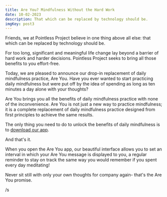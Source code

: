 ```yaml
---
title: Are You? Mindfulness Without the Hard Work
date: 10-02-2023
description: That which can be replaced by technology should be.
imgKey: post3
---
```


Friends, we at Pointless Project believe in one thing above all else: that which can be replaced by technology should be.

For too long, significant and meaningful life change lay beyond a barrier of hard work and harder decisions. Pointless Project seeks to bring all those benefits to you effort-free.

Today, we are pleased to announce our drop-in replacement of daily mindfulness practice, Are You. Have you ever wanted to start practicing daily mindfulness but were put off by the idea of spending as long as ten minutes a day alone with your thoughts?

Are You brings you all the benefits of daily mindfulness practice with none of the inconvenience. Are You is not just a new way to practice mindfulness; it is a complete replacement of daily mindfulness practice designed from first principles to achieve the same results.

The only thing you need to do to unlock the benefits of daily mindfulness is to <a href="https://bobbypalmer.dev/posts/are-you">download our app</a>.

And that's it.

When you open the Are You app, our beautiful interface allows you to set an interval in which your Are You message is displayed to you, a regular reminder to stay on track the same way you would remember if you spent every day meditating!

Never sit still with only your own thoughts for company again- that's the Are You promise.

/s
